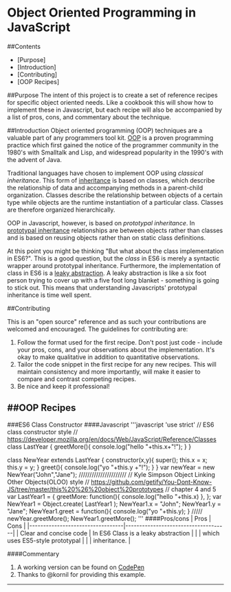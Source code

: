 # Object Oriented Programming in JavaScript

##Contents
- [Purpose]
- [Introduction]
- [Contributing]
- [OOP Recipes]

##Purpose
The intent of this project is to create a set of reference recipes for specific
object oriented needs. Like a cookbook this will show how to implement these in
Javascript, but each recipe will also be accompanied by a list of pros, cons,
and commentary about the technique.

##Introduction
Object oriented programming (OOP) techniques are a valuable part of any
programmers tool kit. [OOP](https://en.wikipedia.org/wiki/Object-oriented_programming)
is a proven programming practice which first gained the notice of the
programmer community in the 1980's with Smalltalk and Lisp, and widespread
popularity in the 1990's with the advent of Java.

Traditional languages have chosen to implement OOP using *classical inheritance*.
This form of [inheritance](https://en.wikipedia.org/wiki/Inheritance_(object-oriented_programming))
is based on classes, which describe the relationship of data and accompanying
methods in a parent-child organization. Classes describe the relationship
between objects of a certain type while objects are the runtime instantiation of
a particular class. Classes are therefore organized hierarchically.

OOP in Javascript, however, is based on *prototypal inheritance*. In [prototypal inheritance](https://en.wikipedia.org/wiki/Prototype-based_programming)
relationships are between objects rather than classes and is based on reusing
objects rather than on static class definitions.

At this point you might be
thinking "But what about the class implementation in ES6?". This is a good
question, but the *class* in ES6 is merely a syntactic wrapper around prototypal
inheritance. Furthermore, the implementation of class in ES6 is a
[leaky abstraction](https://en.wikipedia.org/wiki/Leaky_abstraction). A leaky
abstraction is like a six foot person trying to cover up with a five foot long
blanket - something is going to stick out. This means that understanding
Javascripts' prototypal inheritance is time well spent.

##Contributing

This is an "open source" reference and as such your contributions are welcomed
and encouraged. The guidelines for contributing are:

1. Follow the format used for the first recipe. Don't post just code - include
your pros, cons, and your observations about the implementation. It's okay to
make qualitative  in addition to quantitative observations.
2. Tailor the code snippet in the first recipe for any new recipes. This will
maintain consistency and more importantly, will make it easier to compare and
contrast competing recipes.
3. Be nice and keep it professional!

##OOP Recipes
---
###ES6 Class Constructor
####Javascript
'''javascript
'use strict'
// ES6 class constructor style
// https://developer.mozilla.org/en/docs/Web/JavaScript/Reference/Classes
class LastYear {
	greetMore(){
		console.log("hello "+this.x+"!");
	}
}

class NewYear extends LastYear {
	constructor(x,y){
		super();
		this.x = x;
		this.y = y;
	}
	greet(){
		console.log("yo "+this.y +"!");
	}
}
var newYear = new NewYear("John","Jane");
//////////////////////
// Kyle Simpson Object Linking Other Objects(OLOO) style
// https://github.com/getify/You-Dont-Know-JS/tree/master/this%20%26%20object%20prototypes
// chapter 4 and 5
var LastYear1 = {
  greetMore: function(){
    console.log("hello "+this.x)
  },
};
var NewYear1 = Object.create( LastYear1 );
NewYear1.x = "John";
NewYear1.y = "Jane";
NewYear1.greet = function(){
  console.log("yo "+this.y);
}
/////
newYear.greetMore();
NewYear1.greetMore();
'''
####Pros/cons
| Pros                             | Cons                                |
|----------------------------------|-------------------------------------|
| Clear and concise code           | In ES6 Class is a leaky abstraction |
|                                  | which uses ES5-style prototypal     |
|                                  | inheritance.                        |

####Commentary
1. A working version can be found on [CodePen](https://goo.gl/0BAeNr)
2. Thanks to @kornil for providing this example.

---

